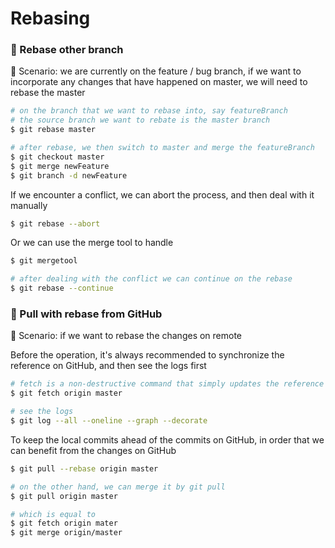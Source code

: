 # Rebasing

### :wrench: Rebase other branch

:speech_balloon: Scenario: we are currently on the feature / bug branch, if we want to incorporate any changes that have happened on master, we will need to rebase the master

```bash
# on the branch that we want to rebase into, say featureBranch
# the source branch we want to rebate is the master branch
$ git rebase master

# after rebase, we then switch to master and merge the featureBranch
$ git checkout master
$ git merge newFeature
$ git branch -d newFeature
```

If we encounter a conflict, we can abort the process, and then deal with it manually

```bash
$ git rebase --abort
```

Or we can use the merge tool to handle

```bash
$ git mergetool

# after dealing with the conflict we can continue on the rebase
$ git rebase --continue
```

### :nut_and_bolt: Pull with rebase from GitHub

:speech_balloon: Scenario: if we want to rebase the changes on remote

Before the operation, it's always recommended to synchronize the reference on GitHub, and then see the logs first

```bash
# fetch is a non-destructive command that simply updates the reference between remote and local
$ git fetch origin master

# see the logs
$ git log --all --oneline --graph --decorate
```

To keep the local commits ahead of the commits on GitHub, in order that we can benefit from the changes on GitHub

```bash
$ git pull --rebase origin master

# on the other hand, we can merge it by git pull
$ git pull origin master

# which is equal to
$ git fetch origin mater
$ git merge origin/master
```
